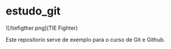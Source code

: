 # estudo_git

![/tiefigther.png](TIE Fighter)

Este repositorio serve de exemplo para o curso de Git e Github.
